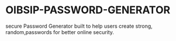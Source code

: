 # OIBSIP-PASSWORD-GENERATOR
secure Password Generator built to help users create strong,  random,passwords for better online security.
